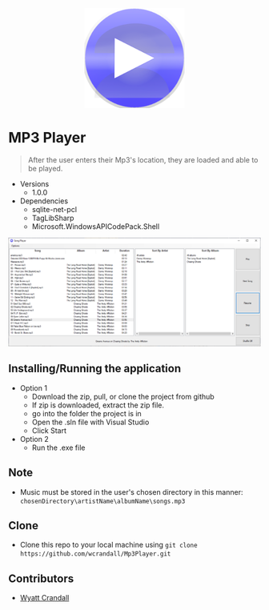 <p align="center">
   <img width="200px" height="200px" title="Mp3PlayerLogo" alt="Mp3PlayerLogo" src="MediaPlayer\Images\Mp3PlayerIcon.png">
</p>   


# MP3 Player 

> After the user enters their Mp3's location, they are loaded and able to be played. 

* Versions 
    * 1.0.0
* Dependencies 
    * sqlite-net-pcl
    * TagLibSharp 
    * Microsoft.WindowsAPICodePack.Shell
    
<img title="Mp3PlayerHomescreen" alt="Mp3PlayerHomescreen" src="MediaPlayer\Images\Mp3PlayerHomescreen.PNG">

## Installing/Running the application  
* Option 1 
    * Download the zip, pull, or clone the project from github
    * If zip is downloaded, extract the zip file. 
    * go into the folder the project is in 
    * Open the .sln file with Visual Studio 
    * Click Start
* Option 2 
    * Run the .exe file 

## Note
* Music must be stored in the user's chosen directory in this manner: `chosenDirectory\artistName\albumName\songs.mp3`


## Clone
* Clone this repo to your local machine using `git clone https://github.com/wcrandall/Mp3Player.git`

## Contributors 
* <a href="https://github.com/wcrandall"> Wyatt Crandall </a> 


